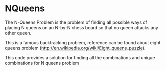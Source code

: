 # NQueens
The N-Queens Problem is the problem of finding all possible ways of placing N queens on an N-by-N chess board so that no queen attacks any other queen.

This is a famous backtracking problem, reference can be found about eight queens problem (http://en.wikipedia.org/wiki/Eight_queens_puzzle).

This code provides a solution for finding all the combinations and unique combinations for N queens problem


